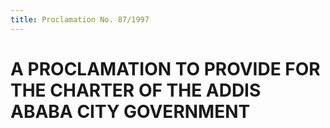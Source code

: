 ```yaml
---
title: Proclamation No. 87/1997
---
```


# A PROCLAMATION TO PROVIDE FOR THE CHARTER OF THE ADDIS ABABA CITY GOVERNMENT